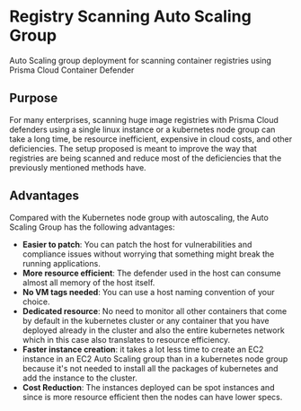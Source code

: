 # Registry Scanning Auto Scaling Group
Auto Scaling group deployment for scanning container registries using Prisma Cloud Container Defender

## Purpose
For many enterprises, scanning huge image registries with Prisma Cloud defenders using a single linux instance or a kubernetes node group can take a long time, be resource inefficient, expensive in cloud costs, and other deficiencies. The setup proposed is meant to improve the way that registries are being scanned and reduce most of the deficiencies that the previously mentioned methods have.


## Advantages 
Compared with the Kubernetes node group with autoscaling, the Auto Scaling Group has the following advantages:
* **Easier to patch**: You can patch the host for vulnerabilities and compliance issues without worrying that something might break the running applications.
* **More resource efficient**: The defender used in the host can consume almost all memory of the host itself.
* **No VM tags needed**: You can use a host naming convention of your choice.
* **Dedicated resource**: No need to monitor all other containers that come by default in the kubernetes cluster or any container that you have deployed already in the cluster and also the entire kubernetes network which in this case also translates to resource efficiency.
* **Faster instance creation**: it takes a lot less time to create an EC2 instance in an EC2 Auto Scaling group than in a kubernetes node group because it's not needed to install all the packages of kubernetes and add the instance to the cluster.
* **Cost Reduction**: The instances deployed can be spot instances and since is more resource efficient then the nodes can have lower specs.